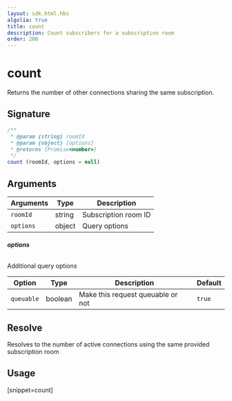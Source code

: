 ```yaml
---
layout: sdk.html.hbs
algolia: true
title: count
description: Count subscribers for a subscription room
order: 200
---
```


# count

Returns the number of other connections sharing the same subscription.

## Signature

```javascript
/**
 * @param {string} roomId
 * @param {object} [options]
 * @returns {Promise<number>}
 */
count (roomId, options = null)
```

## Arguments

| Arguments    | Type    | Description |
|--------------|---------|-------------|
| ``roomId`` | string | Subscription room ID |
| ``options`` | object | Query options    |


###### **options**

Additional query options

| Option     | Type    | Description                       | Default |
| ---------- | ------- | --------------------------------- | ------- |
| `queuable` | boolean | Make this request queuable or not | `true`  |

## Resolve

Resolves to the number of active connections using the same provided subscription room

## Usage

[snippet=count]
